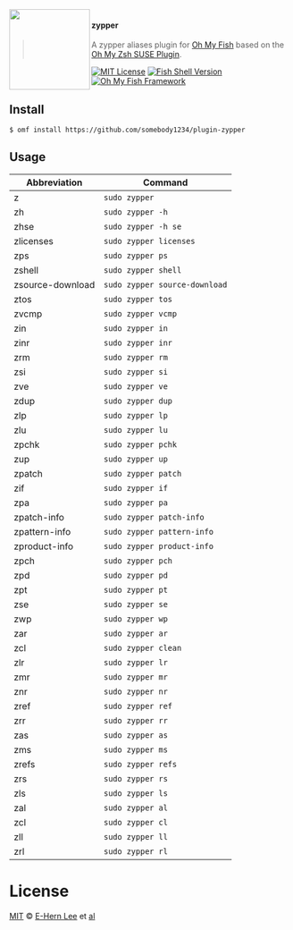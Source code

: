 <img src="https://cdn.rawgit.com/oh-my-fish/oh-my-fish/e4f1c2e0219a17e2c748b824004c8d0b38055c16/docs/logo.svg" align="left" width="144px" height="144px"/>

#### zypper
> A zypper aliases plugin for [Oh My Fish][omf-link] based on the
[Oh My Zsh SUSE Plugin][omz-suse-plugin].

[![MIT License](https://img.shields.io/badge/license-MIT-007EC7.svg?style=flat-square)](/LICENSE)
[![Fish Shell Version](https://img.shields.io/badge/fish-v2.2.0-007EC7.svg?style=flat-square)](http://fishshell.com)
[![Oh My Fish Framework](https://img.shields.io/badge/Oh%20My%20Fish-Framework-007EC7.svg?style=flat-square)](https://www.github.com/oh-my-fish/oh-my-fish)
<br/>

## Install

```fish
$ omf install https://github.com/somebody1234/plugin-zypper
```


## Usage

| Abbreviation     | Command                       |
| ---------------- | ----------------------------- |
| z                | `sudo zypper`                 |
| zh               | `sudo zypper -h`              |
| zhse             | `sudo zypper -h se`           |
| zlicenses        | `sudo zypper licenses`        |
| zps              | `sudo zypper ps`              |
| zshell           | `sudo zypper shell`           |
| zsource-download | `sudo zypper source-download` |
| ztos             | `sudo zypper tos`             |
| zvcmp            | `sudo zypper vcmp`            |
| zin              | `sudo zypper in`              |
| zinr             | `sudo zypper inr`             |
| zrm              | `sudo zypper rm`              |
| zsi              | `sudo zypper si`              |
| zve              | `sudo zypper ve`              |
| zdup             | `sudo zypper dup`             |
| zlp              | `sudo zypper lp`              |
| zlu              | `sudo zypper lu`              |
| zpchk            | `sudo zypper pchk`            |
| zup              | `sudo zypper up`              |
| zpatch           | `sudo zypper patch`           |
| zif              | `sudo zypper if`              |
| zpa              | `sudo zypper pa`              |
| zpatch-info      | `sudo zypper patch-info`      |
| zpattern-info    | `sudo zypper pattern-info`    |
| zproduct-info    | `sudo zypper product-info`    |
| zpch             | `sudo zypper pch`             |
| zpd              | `sudo zypper pd`              |
| zpt              | `sudo zypper pt`              |
| zse              | `sudo zypper se`              |
| zwp              | `sudo zypper wp`              |
| zar              | `sudo zypper ar`              |
| zcl              | `sudo zypper clean`           |
| zlr              | `sudo zypper lr`              |
| zmr              | `sudo zypper mr`              |
| znr              | `sudo zypper nr`              |
| zref             | `sudo zypper ref`             |
| zrr              | `sudo zypper rr`              |
| zas              | `sudo zypper as`              |
| zms              | `sudo zypper ms`              |
| zrefs            | `sudo zypper refs`            |
| zrs              | `sudo zypper rs`              |
| zls              | `sudo zypper ls`              |
| zal              | `sudo zypper al`              |
| zcl              | `sudo zypper cl`              |
| zll              | `sudo zypper ll`              |
| zrl              | `sudo zypper rl`              |


# License

[MIT][mit] © [E-Hern Lee][author] et [al][contributors]


[mit]:             http://opensource.org/licenses/MIT
[author]:          http://github.com/somebody1234
[contributors]:    https://github.com/somebody1234/plugin-zypper/graphs/contributors
[omf-link]:        https://www.github.com/oh-my-fish/oh-my-fish

[license-badge]:   https://img.shields.io/badge/license-MIT-007EC7.svg?style=flat-square
[omz-suse-plugin]: https://github.com/robbyrussell/oh-my-zsh/wiki/Plugins#suse

